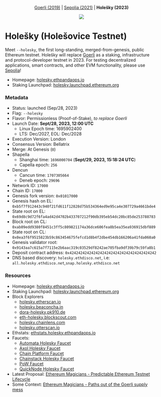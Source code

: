 <p align="center"><a href="https://github.com/eth-clients/goerli">Goerli (2019)</a> | <a href="https://github.com/eth-clients/sepolia">Sepolia (2021)</a> | <strong>Holešky (2023)</strong></p>
<p align="center"><img src="./assets/holesovice.png" /></p>

# Holešky (Holešovice Testnet)

Meet `--holesky`, the first long-standing, merged-from-genesis, public Ethereum testnet. Holešky will replace <a href="https://github.com/eth-clients/goerli">Goerli</a> as a staking, infrastructure and protocol-developer testnet in 2023. For testing decentralized applications, smart contracts, and other EVM functionality, please use <a href="https://github.com/eth-clients/sepolia">Sepolia</a>!

* Homepage: [holesky.ethpandaops.io](https://holesky.ethpandaops.io)
* Staking Launchpad: [holesky.launchpad.ethereum.org](https://holesky.launchpad.ethereum.org)

### Metadata

* Status: launched (Sep/28, 2023)
* Flag: `--holesky`
* Flavor: Permissionless (Proof-of-Stake), _to replace Goerli_
* Launch Date: **Sept/28, 2023, 12:00 UTC**
  * Linux Epoch time: 1695902400
  * LTS: Dec/2027, EOL: Dec/2028
* Execution Version: London
* Consensus Version: Bellatrix
* Merge: At Genesis (`0`)
* Shapella
  * Shanghai time: `1696000704` (**Sept/29, 2023, 15:18:24 UTC**)
  * Capella epoch: `256`
* Dencun
  * Cancun time: `1707305664`
  * Deneb epoch: `29696`
* Network ID: `17000`
* Chain ID: `17000`
* Genesis fork version: `0x01017000`
* Genesis hash on EL: `0xb5f7f912443c940f21fd611f12828d75b534364ed9e95ca4e307729a4661bde4`
* State root on EL: `0x69d8c9d72f6fa4ad42d4702b433707212f90db395eb54dc20bc85de253788783`
* Block root on CL: `0xab09edd9380f8451c3ff5c809821174a36dce606fea8b5ea35ea936915dbf889`
* State root on CL: `0x0ea3f6f9515823b59c863454675fefcd1d8b4f2dbe454db166206a41fda060a0`
* Genesis validator root: `0x9143aa7c615a7f7115e2b6aac319c03529df8242ae705fba9df39b79c59fa8b1`
* Deposit contract address: `0x4242424242424242424242424242424242424242`
* DNS based discovery: `holesky.ethdisco.net`, i.e: `all.holesky.ethdisco.net`,`snap.holesky.ethdisco.net`

### Resources

* Homepage: [holesky.ethpandaops.io](https://holesky.ethpandaops.io)
* Staking Launchpad: [holesky.launchpad.ethereum.org](https://holesky.launchpad.ethereum.org)
* Block Explorers
  * [holesky.etherscan.io](https://holesky.etherscan.io/)
  * [holesky.beaconcha.in](https://holesky.beaconcha.in/)
  * [dora-holesky.pk910.de](https://dora-holesky.pk910.de/)
  * [eth-holesky.blockscout.com](https://eth-holesky.blockscout.com/)
  * [holesky.chainlens.com](https://holesky.chainlens.com/)
  * [holesky.otterscan.io](https://holesky.otterscan.io/)
* Ethstats: [ethstats.holesky.ethpandaops.io](https://ethstats.holesky.ethpandaops.io)
* Faucets:
  * [Automata Holesky Faucet](https://holeskyfaucet.io)
  * [Axol Holesky Faucet](https://faucet.axol.io/)
  * [Chain Platform Faucet](https://faucet.chainplatform.co/faucets/ethereum-holesovice/)
  * [Chainstack Holesky Faucet](https://faucet.chainstack.com/holesky-faucet)
  * [PoW Faucet](https://holesky-faucet.pk910.de/)
  * [QuickNode Holesky Faucet](https://faucet.quicknode.com/ethereum/holesky)
* Latest Proposal: [Ethereum Magicians - Predictable Ethereum Testnet Lifecycle](https://ethereum-magicians.org/t/proposal-predictable-ethereum-testnet-lifecycle/11575)
* Some Context: [Ethereum Magicians - Paths out of the Goerli supply mess](https://ethereum-magicians.org/t/testnet-workgroup-paths-out-of-the-goerli-supply-mess/11453)
